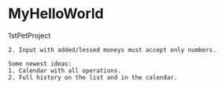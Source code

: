 # MyHelloWorld
 1stPetProject


<!-- NOTES -->
<!--1. --DONE-- Result from input must be written like Object with "comment", "amount", "color". -->
    2. Input with added/lessed moneys must accept only numbers.

<!-- CONCEPTS -->
    Some newest ideas:
    1. Calendar with all operations.
    2. Full history on the list and in the calendar.